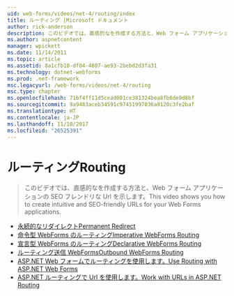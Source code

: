 ```yaml
---
uid: web-forms/videos/net-4/routing/index
title: ルーティング |Microsoft ドキュメント
author: rick-anderson
description: このビデオでは、直感的なを作成する方法と、Web フォーム アプリケーションの SEO フレンドリな Url を示します。
ms.author: aspnetcontent
manager: wpickett
ms.date: 11/14/2011
ms.topic: article
ms.assetid: 8a1cfb18-df04-4607-ae93-2bebd2d3fa31
ms.technology: dotnet-webforms
ms.prod: .net-framework
msc.legacyurl: /web-forms/videos/net-4/routing
msc.type: chapter
ms.openlocfilehash: 71bf4ff11d5cead001ce381324bea8fb6de9d8bf
ms.sourcegitcommit: 9a9483aceb34591c97451997036a9120c3fe2baf
ms.translationtype: HT
ms.contentlocale: ja-JP
ms.lasthandoff: 11/10/2017
ms.locfileid: "26525391"
---
```

<a name="routing"></a><span data-ttu-id="1520b-103">ルーティング</span><span class="sxs-lookup"><span data-stu-id="1520b-103">Routing</span></span>
====================
> <span data-ttu-id="1520b-104">このビデオでは、直感的なを作成する方法と、Web フォーム アプリケーションの SEO フレンドリな Url を示します。</span><span class="sxs-lookup"><span data-stu-id="1520b-104">This video shows you how to create intuitive and SEO-friendly URLs for your Web Forms applications.</span></span>


- [<span data-ttu-id="1520b-105">永続的なリダイレクト</span><span class="sxs-lookup"><span data-stu-id="1520b-105">Permanent Redirect</span></span>](aspnet-4-quick-hit-permanent-redirect.md)
- [<span data-ttu-id="1520b-106">命令型 WebForms のルーティング</span><span class="sxs-lookup"><span data-stu-id="1520b-106">Imperative WebForms Routing</span></span>](aspnet-4-quick-hit-imperative-webforms-routing.md)
- [<span data-ttu-id="1520b-107">宣言型 WebForms のルーティング</span><span class="sxs-lookup"><span data-stu-id="1520b-107">Declarative WebForms Routing</span></span>](aspnet-4-quick-hit-declarative-webforms-routing.md)
- [<span data-ttu-id="1520b-108">ルーティング送信 WebForms</span><span class="sxs-lookup"><span data-stu-id="1520b-108">Outbound WebForms Routing</span></span>](aspnet-4-quick-hit-outbound-webforms-routing.md)
- [<span data-ttu-id="1520b-109">ASP.NET Web フォームでルーティングを使用します。</span><span class="sxs-lookup"><span data-stu-id="1520b-109">Use Routing with ASP.NET Web Forms</span></span>](how-do-i-use-routing-with-aspnet-web-forms.md)
- [<span data-ttu-id="1520b-110">ASP.NET ルーティングで Url を使用します。</span><span class="sxs-lookup"><span data-stu-id="1520b-110">Work with URLs in ASP.NET Routing</span></span>](how-do-i-work-with-urls-in-aspnet-routing.md)
